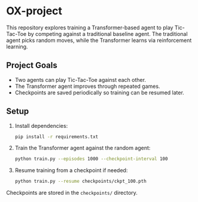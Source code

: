 # OX-project

This repository explores training a Transformer-based agent to play
Tic-Tac-Toe by competing against a traditional baseline agent. The
traditional agent picks random moves, while the Transformer learns via
reinforcement learning.

## Project Goals
- Two agents can play Tic-Tac-Toe against each other.
- The Transformer agent improves through repeated games.
- Checkpoints are saved periodically so training can be resumed later.

## Setup
1. Install dependencies:
   ```bash
   pip install -r requirements.txt
   ```
2. Train the Transformer agent against the random agent:
   ```bash
   python train.py --episodes 1000 --checkpoint-interval 100
   ```
3. Resume training from a checkpoint if needed:
   ```bash
   python train.py --resume checkpoints/ckpt_100.pth
   ```

Checkpoints are stored in the `checkpoints/` directory.

